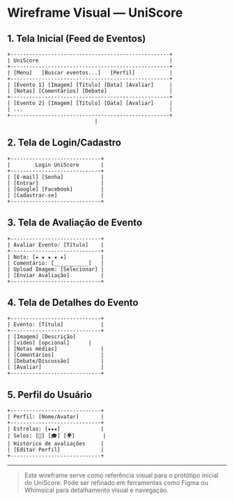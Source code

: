 # Wireframe Visual — UniScore

## 1. Tela Inicial (Feed de Eventos)

```
+---------------------------------------------------+
| UniScore                                          |
+---------------------------------------------------+
| [Menu]   [Buscar eventos...]   [Perfil]           |
+---------------------------------------------------+
| [Evento 1] [Imagem] [Título] [Data] [Avaliar]     |
| [Notas] [Comentários] [Debate]                    |
+---------------------------------------------------+
| [Evento 2] [Imagem] [Título] [Data] [Avaliar]     |
| ...                                               |
+---------------------------------------------------+
                            |
```

## 2. Tela de Login/Cadastro

```
+-----------------------------+
|        Login UniScore       |
+-----------------------------+
| [E-mail] [Senha]            |
| [Entrar]                    |
| [Google] [Facebook]         |
| [Cadastrar-se]              |
+-----------------------------+
```

## 3. Tela de Avaliação de Evento

```
+-----------------------------+
| Avaliar Evento: [Título]    |
+-----------------------------+
| Nota: [★ ★ ★ ★ ★]           |
| Comentário: [___________]   |
| Upload Imagem: [Selecionar] |
| [Enviar Avaliação]          |
+-----------------------------+
```

## 4. Tela de Detalhes do Evento

```
+-----------------------------+
| Evento: [Título]            |
+-----------------------------+
| [Imagem] [Descrição] 
| [vídeo] [opcional]      |
| [Notas médias]              |
| [Comentários]               |
| [Debate/Discussão]          |
| [Avaliar]                   |
+-----------------------------+
```

## 5. Perfil do Usuário

```
+-----------------------------+
| Perfil: [Nome/Avatar]       |
+-----------------------------+
| Estrelas: [★★★]             |
| Selos: [🏅] [🎓] [🌍]         |
| Histórico de avaliações     |
| [Editar Perfil]             |
+-----------------------------+
```

---

> Este wireframe serve como referência visual para o protótipo inicial do UniScore. Pode ser refinado em ferramentas como Figma ou Whimsical para detalhamento visual e navegação.
